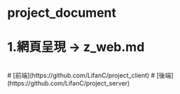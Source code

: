 # project_document
<h1>1.網頁呈現 -> z_web.md</h1>
<br>
# [前端](https://github.com/LifanC/project_client)
# [後端](https://github.com/LifanC/project_server)